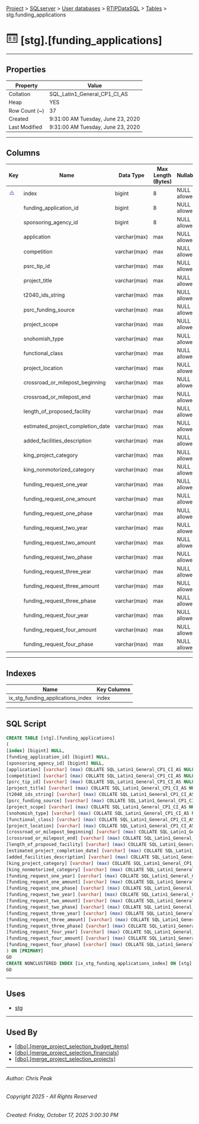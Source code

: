 #### 

[Project](../../../../index.md) > [SQLserver](../../../index.md) > [User databases](../../index.md) > [RTIPDataSQL](../index.md) > [Tables](Tables.md) > stg.funding_applications

# ![Tables](../../../../Images/Table32.png) [stg].[funding_applications]

---

## <a name="#properties"></a>Properties

| Property | Value |
|---|---|
| Collation | SQL_Latin1_General_CP1_CI_AS |
| Heap | YES |
| Row Count (~) | 37 |
| Created | 9:31:00 AM Tuesday, June 23, 2020 |
| Last Modified | 9:31:00 AM Tuesday, June 23, 2020 |


---

## <a name="#columns"></a>Columns

| Key | Name | Data Type | Max Length (Bytes) | Nullability |
|---|---|---|---|---|
| [![Indexes ix_stg_funding_applications_index](../../../../Images/Index.png)](#indexes) | index | bigint | 8 | NULL allowed |
|  | funding_application_id | bigint | 8 | NULL allowed |
|  | sponsoring_agency_id | bigint | 8 | NULL allowed |
|  | application | varchar(max) | max | NULL allowed |
|  | competition | varchar(max) | max | NULL allowed |
|  | psrc_tip_id | varchar(max) | max | NULL allowed |
|  | project_title | varchar(max) | max | NULL allowed |
|  | t2040_ids_string | varchar(max) | max | NULL allowed |
|  | psrc_funding_source | varchar(max) | max | NULL allowed |
|  | project_scope | varchar(max) | max | NULL allowed |
|  | snohomish_type | varchar(max) | max | NULL allowed |
|  | functional_class | varchar(max) | max | NULL allowed |
|  | project_location | varchar(max) | max | NULL allowed |
|  | crossroad_or_milepost_beginning | varchar(max) | max | NULL allowed |
|  | crossroad_or_milepost_end | varchar(max) | max | NULL allowed |
|  | length_of_proposed_facility | varchar(max) | max | NULL allowed |
|  | estimated_project_completion_date | varchar(max) | max | NULL allowed |
|  | added_facilities_description | varchar(max) | max | NULL allowed |
|  | king_project_category | varchar(max) | max | NULL allowed |
|  | king_nonmotorized_category | varchar(max) | max | NULL allowed |
|  | funding_request_one_year | varchar(max) | max | NULL allowed |
|  | funding_request_one_amount | varchar(max) | max | NULL allowed |
|  | funding_request_one_phase | varchar(max) | max | NULL allowed |
|  | funding_request_two_year | varchar(max) | max | NULL allowed |
|  | funding_request_two_amount | varchar(max) | max | NULL allowed |
|  | funding_request_two_phase | varchar(max) | max | NULL allowed |
|  | funding_request_three_year | varchar(max) | max | NULL allowed |
|  | funding_request_three_amount | varchar(max) | max | NULL allowed |
|  | funding_request_three_phase | varchar(max) | max | NULL allowed |
|  | funding_request_four_year | varchar(max) | max | NULL allowed |
|  | funding_request_four_amount | varchar(max) | max | NULL allowed |
|  | funding_request_four_phase | varchar(max) | max | NULL allowed |


---

## <a name="#indexes"></a>Indexes

| Name | Key Columns |
|---|---|
| ix_stg_funding_applications_index | index |


---

## <a name="#sqlscript"></a>SQL Script

```sql
CREATE TABLE [stg].[funding_applications]
(
[index] [bigint] NULL,
[funding_application_id] [bigint] NULL,
[sponsoring_agency_id] [bigint] NULL,
[application] [varchar] (max) COLLATE SQL_Latin1_General_CP1_CI_AS NULL,
[competition] [varchar] (max) COLLATE SQL_Latin1_General_CP1_CI_AS NULL,
[psrc_tip_id] [varchar] (max) COLLATE SQL_Latin1_General_CP1_CI_AS NULL,
[project_title] [varchar] (max) COLLATE SQL_Latin1_General_CP1_CI_AS NULL,
[t2040_ids_string] [varchar] (max) COLLATE SQL_Latin1_General_CP1_CI_AS NULL,
[psrc_funding_source] [varchar] (max) COLLATE SQL_Latin1_General_CP1_CI_AS NULL,
[project_scope] [varchar] (max) COLLATE SQL_Latin1_General_CP1_CI_AS NULL,
[snohomish_type] [varchar] (max) COLLATE SQL_Latin1_General_CP1_CI_AS NULL,
[functional_class] [varchar] (max) COLLATE SQL_Latin1_General_CP1_CI_AS NULL,
[project_location] [varchar] (max) COLLATE SQL_Latin1_General_CP1_CI_AS NULL,
[crossroad_or_milepost_beginning] [varchar] (max) COLLATE SQL_Latin1_General_CP1_CI_AS NULL,
[crossroad_or_milepost_end] [varchar] (max) COLLATE SQL_Latin1_General_CP1_CI_AS NULL,
[length_of_proposed_facility] [varchar] (max) COLLATE SQL_Latin1_General_CP1_CI_AS NULL,
[estimated_project_completion_date] [varchar] (max) COLLATE SQL_Latin1_General_CP1_CI_AS NULL,
[added_facilities_description] [varchar] (max) COLLATE SQL_Latin1_General_CP1_CI_AS NULL,
[king_project_category] [varchar] (max) COLLATE SQL_Latin1_General_CP1_CI_AS NULL,
[king_nonmotorized_category] [varchar] (max) COLLATE SQL_Latin1_General_CP1_CI_AS NULL,
[funding_request_one_year] [varchar] (max) COLLATE SQL_Latin1_General_CP1_CI_AS NULL,
[funding_request_one_amount] [varchar] (max) COLLATE SQL_Latin1_General_CP1_CI_AS NULL,
[funding_request_one_phase] [varchar] (max) COLLATE SQL_Latin1_General_CP1_CI_AS NULL,
[funding_request_two_year] [varchar] (max) COLLATE SQL_Latin1_General_CP1_CI_AS NULL,
[funding_request_two_amount] [varchar] (max) COLLATE SQL_Latin1_General_CP1_CI_AS NULL,
[funding_request_two_phase] [varchar] (max) COLLATE SQL_Latin1_General_CP1_CI_AS NULL,
[funding_request_three_year] [varchar] (max) COLLATE SQL_Latin1_General_CP1_CI_AS NULL,
[funding_request_three_amount] [varchar] (max) COLLATE SQL_Latin1_General_CP1_CI_AS NULL,
[funding_request_three_phase] [varchar] (max) COLLATE SQL_Latin1_General_CP1_CI_AS NULL,
[funding_request_four_year] [varchar] (max) COLLATE SQL_Latin1_General_CP1_CI_AS NULL,
[funding_request_four_amount] [varchar] (max) COLLATE SQL_Latin1_General_CP1_CI_AS NULL,
[funding_request_four_phase] [varchar] (max) COLLATE SQL_Latin1_General_CP1_CI_AS NULL
) ON [PRIMARY]
GO
CREATE NONCLUSTERED INDEX [ix_stg_funding_applications_index] ON [stg].[funding_applications] ([index]) ON [PRIMARY]
GO

```


---

## <a name="#uses"></a>Uses

* [stg](../Security/Schemas/dbo_stg.md)


---

## <a name="#usedby"></a>Used By

* [[dbo].[merge_project_selection_budget_items]](../Programmability/Stored_Procedures/dbo_merge_project_selection_budget_items.md)
* [[dbo].[merge_project_selection_financials]](../Programmability/Stored_Procedures/dbo_merge_project_selection_financials.md)
* [[dbo].[merge_project_selection_projects]](../Programmability/Stored_Procedures/dbo_merge_project_selection_projects.md)


---

###### Author:  Chris Peak

###### Copyright 2025 - All Rights Reserved

###### Created: Friday, October 17, 2025 3:00:30 PM

